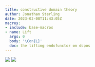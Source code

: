 ```yaml
---
title: constructive domain theory
author: Jonathan Sterling
date: 2023-02-08T11:43:05Z
macros:
- include: base-macros
- name: Lift
  args: 0
  body: '\Con{L}'
  doc: the lifting endofunctor on dcpos
---
```


![](jms-001D)
![](jms-001F)
